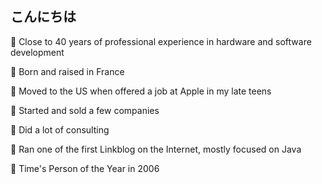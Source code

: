 ## こんにちは

:small_blue_diamond: Close to 40 years of professional experience in hardware and software development

:small_blue_diamond: Born and raised in France

:small_blue_diamond: Moved to the US when offered a job at Apple in my late teens

:small_blue_diamond: Started and sold a few companies

:small_blue_diamond: Did a lot of consulting

:small_blue_diamond: Ran one of the first Linkblog on the Internet, mostly focused on Java

:small_blue_diamond: Time's Person of the Year in 2006
